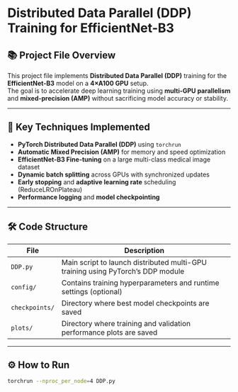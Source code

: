 # Distributed Data Parallel (DDP) Training for EfficientNet-B3

## 📚 Project File Overview
This project file implements **Distributed Data Parallel (DDP)** training for the **EfficientNet-B3** model on a **4×A100 GPU** setup.  
The goal is to accelerate deep learning training using **multi-GPU parallelism** and **mixed-precision (AMP)** without sacrificing model accuracy or stability.

---

## 🚀 Key Techniques Implemented
- **PyTorch Distributed Data Parallel (DDP)** using `torchrun`
- **Automatic Mixed Precision (AMP)** for memory and speed optimization
- **EfficientNet-B3 Fine-tuning** on a large multi-class medical image dataset
- **Dynamic batch splitting** across GPUs with synchronized updates
- **Early stopping** and **adaptive learning rate** scheduling (ReduceLROnPlateau)
- **Performance logging** and **model checkpointing**

---

## 🛠️ Code Structure

| File           | Description |
|----------------|-------------|
| `DDP.py`        | Main script to launch distributed multi-GPU training using PyTorch’s DDP module |
| `config/`       | Contains training hyperparameters and runtime settings (optional) |
| `checkpoints/`  | Directory where best model checkpoints are saved |
| `plots/`        | Directory where training and validation performance plots are saved |

---

## ⚙️ How to Run

```bash
torchrun --nproc_per_node=4 DDP.py
